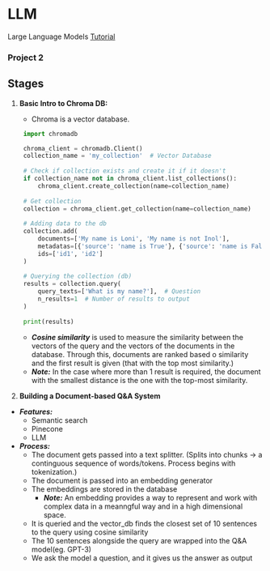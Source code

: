 # LLM
Large Language Models [Tutorial](https://youtu.be/xZDB1naRUlk?si=IxDqmmd35XrimPDJ)

### Project 2

## Stages
1. **Basic Intro to Chroma DB:**
   * Chroma is a vector database.
   ```python
    import chromadb

    chroma_client = chromadb.Client()
    collection_name = 'my_collection'  # Vector Database
    
    # Check if collection exists and create it if it doesn't
    if collection_name not in chroma_client.list_collections():
        chroma_client.create_collection(name=collection_name)
    
    # Get collection
    collection = chroma_client.get_collection(name=collection_name)
    
    # Adding data to the db
    collection.add(
        documents=['My name is Loni', 'My name is not Inol'],
        metadatas=[{'source': 'name is True'}, {'source': 'name is False'}],
        ids=['id1', 'id2']
    )
    
    # Querying the collection (db)
    results = collection.query(
        query_texts=['What is my name?'],  # Question
        n_results=1  # Number of results to output
    )
    
    print(results)
    ```
   * **_Cosine similarity_** is used to measure the similarity between the vectors of the query and the vectors of the documents in the database. Through this, documents are ranked based o similarity and the first result is given (that with the top most similarity.)
   * **_Note:_** In the case where more than 1 result is required, the document with the smallest distance is the one with the top-most similarity.

2. **Building a Document-based Q&A System**
* _**Features:**_
  * Semantic search
  * Pinecone
  * LLM
* **_Process:_**
  * The document gets passed into a text splitter. (Splits into chunks -> a continguous sequence of words/tokens. Process begins with tokenization.)
  * The document is passed into an embedding generator
  * The embeddings are stored in the database
    * **_Note:_** An embedding provides a way to represent and work with complex data in a meanngful way and in a high dimensional space.
  * It is queried and the vector_db finds the closest set of 10 sentences to the query using cosine similarity
  * The 10 sentences alongside the query are wrapped into the Q&A model(eg. GPT-3)
  * We ask the model a question, and it gives us the answer as output